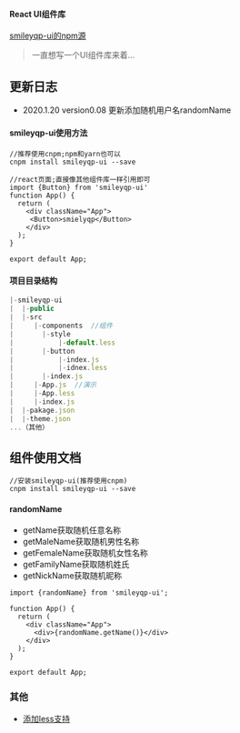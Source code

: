 #### React UI组件库


[smileyqp-ui的npm源](https://www.npmjs.com/package/smileyqp-ui)

> 一直想写一个UI组件库来着...

## 更新日志
- 2020.1.20  version0.08 更新添加随机用户名randomName

#### smileyqp-ui使用方法

```shell
//推荐使用cnpm;npm和yarn也可以
cnpm install smileyqp-ui --save 

//react页面;直接像其他组件库一样引用即可
import {Button} from 'smileyqp-ui'
function App() {
  return (
    <div className="App">
     <Button>smielyqp</Button>
    </div>
  );
}

export default App;
```



#### 项目目录结构

```js
|-smileyqp-ui
|  |-public
|  |-src
|     |-components	//组件
|     	|-style
|       	|-default.less  
|     	|-button
|       	|-index.js  
|       	|-idnex.less  
|     	|-index.js
|  	  |-App.js	//演示
|  	  |-App.less
|     |-index.js
|  |-pakage.json
|  |-theme.json
...（其他）

```

## 组件使用文档

```shell
//安装smileyqp-ui(推荐使用cnpm)
cnpm install smileyqp-ui --save
```

#### randomName

- getName获取随机任意名称
- getMaleName获取随机男性名称
- getFemaleName获取随机女性名称
- getFamilyName获取随机姓氏
- getNickName获取随机昵称

```shell
import {randomName} from 'smileyqp-ui';

function App() {
  return (
    <div className="App">
      <div>{randomName.getName()}</div>
    </div>
  );
}

export default App;
```



### 其他

- [添加less支持](https://blog.csdn.net/qq_34273059/article/details/112534563)



